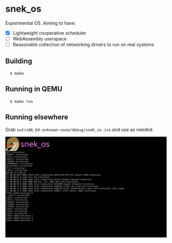 # snek_os

Experimental OS. Aiming to have:

- [x] Lightweight cooperative scheduler
- [ ] WebAssembly userspace
- [ ] Reasonable collection of networking drivers to run on real systems

## Building

```shell
  $ make
```

## Running in QEMU

```shell
  $ make run
```

## Running elsewhere

Grab `out/x86_64-unknown-none/debug/snek_os.iso` and use as needed.

![Screenshot of the OS after booting, displaying a logo and debug logs](./screenshot.png)
